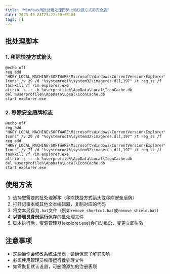 ```yaml
---
title: "Windows用批处理处理图标上的快捷方式和安全盾"
date: 2023-05-23T23:22:00+08:00
tags: []
---
```


## 批处理脚本

### 1. 移除快捷方式箭头

```batch
@echo off
reg add "HKEY_LOCAL_MACHINE\SOFTWARE\Microsoft\Windows\CurrentVersion\Explorer\Shell Icons" /v 29 /d "%systemroot%\system32\imageres.dll,197" /t reg_sz /f
taskkill /f /im explorer.exe
attrib -s -r -h %userprofile%\AppData\Local\IconCache.db
del %userprofile%\AppData\Local\IconCache.db
start explorer.exe
```

### 2. 移除安全盾牌标志

```batch
@echo off
reg add "HKEY_LOCAL_MACHINE\SOFTWARE\Microsoft\Windows\CurrentVersion\Explorer\Shell Icons" /v 29 /d "%systemroot%\system32\imageres.dll,197" /t reg_sz /f
reg add "HKEY_LOCAL_MACHINE\SOFTWARE\Microsoft\Windows\CurrentVersion\Explorer\Shell Icons" /v 77 /d "%systemroot%\system32\imageres.dll,197" /t reg_sz /f
taskkill /f /im explorer.exe
attrib -s -r -h %userprofile%\AppData\Local\IconCache.db
del %userprofile%\AppData\Local\IconCache.db
start explorer.exe
```

## 使用方法

1. 选择您需要的批处理脚本（移除快捷方式箭头或移除安全盾牌）
2. 打开记事本或其他文本编辑器，复制对应的代码
3. 将文本另存为`.bat`文件（例如`remove_shortcut.bat`或`remove_shield.bat`）
4. **以管理员身份运行**保存的批处理文件
5. 脚本执行后，资源管理器(explorer.exe)会自动重启，变更立即生效

## 注意事项

- 这些操作会修改系统注册表，请确保您了解其影响
- 必须使用管理员权限运行批处理文件
- 如需恢复默认设置，可删除添加的注册表项
